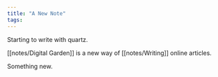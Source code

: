 ```yaml
---
title: "A New Note"
tags:
---
```



Starting to write with quartz.

[[notes/Digital Garden]] is a new way of [[notes/Writing]] online articles.

Something new.

